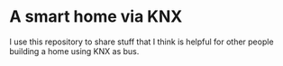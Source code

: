 # A smart home via KNX

I use this repository to share stuff that I think is helpful for other people building a home using KNX as bus.
